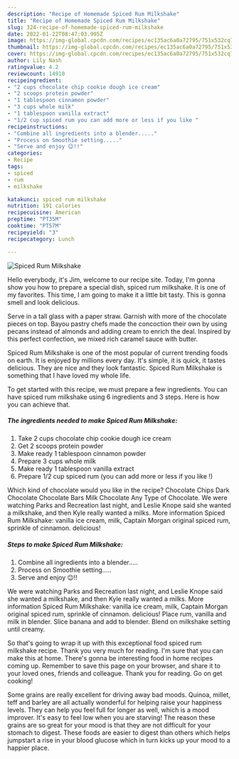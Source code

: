 ```yaml
---
description: "Recipe of Homemade Spiced Rum Milkshake"
title: "Recipe of Homemade Spiced Rum Milkshake"
slug: 324-recipe-of-homemade-spiced-rum-milkshake
date: 2022-01-22T08:47:03.995Z
image: https://img-global.cpcdn.com/recipes/ec135ac6a0a72795/751x532cq70/spiced-rum-milkshake-recipe-main-photo.jpg
thumbnail: https://img-global.cpcdn.com/recipes/ec135ac6a0a72795/751x532cq70/spiced-rum-milkshake-recipe-main-photo.jpg
cover: https://img-global.cpcdn.com/recipes/ec135ac6a0a72795/751x532cq70/spiced-rum-milkshake-recipe-main-photo.jpg
author: Lily Nash
ratingvalue: 4.2
reviewcount: 14910
recipeingredient:
- "2 cups chocolate chip cookie dough ice cream"
- "2 scoops protein powder"
- "1 tablespoon cinnamon powder"
- "3 cups whole milk"
- "1 tablespoon vanilla extract"
- "1/2 cup spiced rum you can add more or less if you like "
recipeinstructions:
- "Combine all ingredients into a blender....."
- "Process on Smoothie setting....."
- "Serve and enjoy 😉!!"
categories:
- Recipe
tags:
- spiced
- rum
- milkshake

katakunci: spiced rum milkshake 
nutrition: 191 calories
recipecuisine: American
preptime: "PT35M"
cooktime: "PT57M"
recipeyield: "3"
recipecategory: Lunch

---
```



![Spiced Rum Milkshake](https://img-global.cpcdn.com/recipes/ec135ac6a0a72795/751x532cq70/spiced-rum-milkshake-recipe-main-photo.jpg)

Hello everybody, it's Jim, welcome to our recipe site. Today, I'm gonna show you how to prepare a special dish, spiced rum milkshake. It is one of my favorites. This time, I am going to make it a little bit tasty. This is gonna smell and look delicious.

Serve in a tall glass with a paper straw. Garnish with more of the chocolate pieces on top. Bayou pastry chefs made the concoction their own by using pecans instead of almonds and adding cream to enrich the deal. Inspired by this perfect confection, we mixed rich caramel sauce with butter.

Spiced Rum Milkshake is one of the most popular of current trending foods on earth. It is enjoyed by millions every day. It's simple, it is quick, it tastes delicious. They are nice and they look fantastic. Spiced Rum Milkshake is something that I have loved my whole life.


To get started with this recipe, we must prepare a few ingredients. You can have spiced rum milkshake using 6 ingredients and 3 steps. Here is how you can achieve that.

<!--inarticleads1-->

##### The ingredients needed to make Spiced Rum Milkshake:

1. Take 2 cups chocolate chip cookie dough ice cream
1. Get 2 scoops protein powder
1. Make ready 1 tablespoon cinnamon powder
1. Prepare 3 cups whole milk
1. Make ready 1 tablespoon vanilla extract
1. Prepare 1/2 cup spiced rum (you can add more or less if you like !)


Which kind of chocolate would you like in the recipe? Chocolate Chips Dark Chocolate Chocolate Bars Milk Chocolate Any Type of Chocolate. We were watching Parks and Recreation last night, and Leslie Knope said she wanted a milkshake, and then Kyle really wanted a milks. More information Spiced Rum Milkshake: vanilla ice cream, milk, Captain Morgan original spiced rum, sprinkle of cinnamon. delicious! 

<!--inarticleads2-->

##### Steps to make Spiced Rum Milkshake:

1. Combine all ingredients into a blender.....
1. Process on Smoothie setting.....
1. Serve and enjoy 😉!!


We were watching Parks and Recreation last night, and Leslie Knope said she wanted a milkshake, and then Kyle really wanted a milks. More information Spiced Rum Milkshake: vanilla ice cream, milk, Captain Morgan original spiced rum, sprinkle of cinnamon. delicious! Place rum, vanilla and milk in blender. Slice banana and add to blender. Blend on milkshake setting until creamy. 

So that's going to wrap it up with this exceptional food spiced rum milkshake recipe. Thank you very much for reading. I'm sure that you can make this at home. There's gonna be interesting food in home recipes coming up. Remember to save this page on your browser, and share it to your loved ones, friends and colleague. Thank you for reading. Go on get cooking!

Some grains are really excellent for driving away bad moods. Quinoa, millet, teff and barley are all actually wonderful for helping raise your happiness levels. They can help you feel full for longer as well, which is a mood improver. It's easy to feel low when you are starving! The reason these grains are so great for your mood is that they are not difficult for your stomach to digest. These foods are easier to digest than others which helps jumpstart a rise in your blood glucose which in turn kicks up your mood to a happier place.
